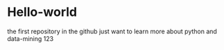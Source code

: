 # Hello-world
the first repository in the github
just want to learn more about python and data-mining
123
